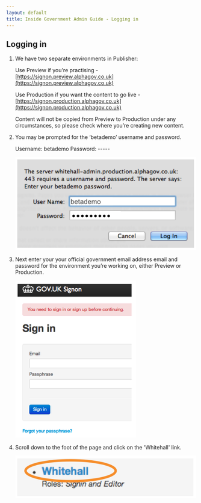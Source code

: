 ```yaml
---
layout: default
title: Inside Government Admin Guide - Logging in
---
```


## Logging in


1. We have two separate environments in Publisher:

   Use Preview if you're practising - [https://signon.preview.alphagov.co.uk](https://signon.preview.alphagov.co.uk)

   Use Production if you want the content to go live - [https://signon.production.alphagov.co.uk](https://signon.production.alphagov.co.uk)

   Content will not be copied from Preview to Production under any circumstances, so please check where you’re creating new content.

2. You may be prompted for the ‘betademo’ username and password.

   Username: betademo
   Password: -----

   ![Get an account 5](get-an-account-5.png)
   
3. Next enter your your official government email address email and password for the environment you’re working on, either Preview or Production.

   ![Logging in 1](logging-in.png)
  
4. Scroll down to the foot of the page and click on the 'Whitehall' link. 

	![Get an account 4](get-an-account-4.png)

